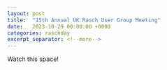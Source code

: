 ```yaml
---
layout: post
title:  "15th Annual UK Rasch User Group Meeting"
date:   2023-10-29 00:00:00 +0000
categories: raschday
excerpt_separator: <!--more-->
---
```

Watch this space!

